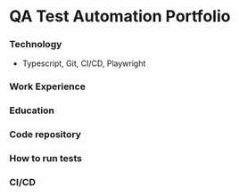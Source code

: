 # QA Test Automation Portfolio

### Technology
- Typescript, Git, CI/CD, Playwright

### Work Experience

### Education

### Code repository

### How to run tests

### CI/CD
